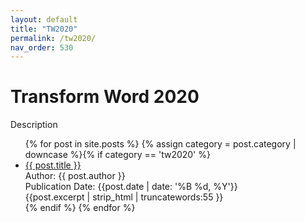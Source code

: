 ```yaml
---
layout: default
title: "TW2020"
permalink: /tw2020/
nav_order: 530
---
```

<h1 class="category-title">Transform Word 2020</h1>
<p>Description</p>
<ul class="article-container">
  {% for post in site.posts %}
    {% assign category = post.category | downcase %}{% if category == 'tw2020' %}
      <li class="article-list">
        <a href="{{ post.url | prepend: site.baseurl }}">{{ post.title }}</a><br>
        <div class="author">Author: {{ post.author }}</div>
        <div class="publication-date">Publication Date: <time datetime="{{post.date | date: '%F'}}">{{post.date | date: '%B %d, %Y'}}</time></div>
        <div class="excerpt">{{post.excerpt | strip_html | truncatewords:55 }}</div>
      </li>
    {% endif %}
  {% endfor %}
</ul>
